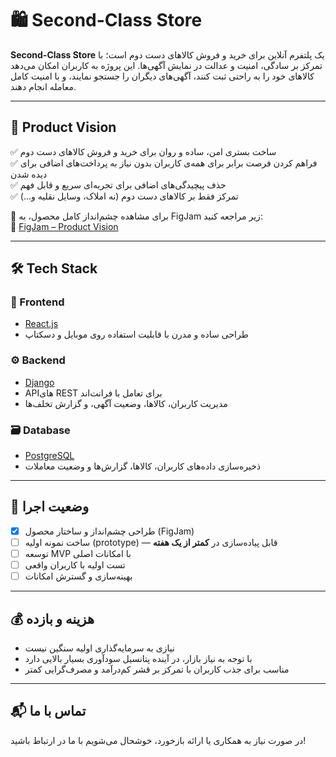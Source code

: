 # 🛍️ Second-Class Store

**Second-Class Store** یک پلتفرم آنلاین برای خرید و فروش کالاهای دست دوم است؛ با تمرکز بر سادگی، امنیت و عدالت در نمایش آگهی‌ها. این پروژه به کاربران امکان می‌دهد کالاهای خود را به راحتی ثبت کنند، آگهی‌های دیگران را جستجو نمایند، و با امنیت کامل معامله انجام دهند.

---

## 🎯 Product Vision

✅ ساخت بستری امن، ساده و روان برای خرید و فروش کالاهای دست دوم  
✅ فراهم کردن فرصت برابر برای همه‌ی کاربران بدون نیاز به پرداخت‌های اضافی برای دیده شدن  
✅ حذف پیچیدگی‌های اضافی برای تجربه‌ای سریع و قابل فهم  
✅ تمرکز فقط بر کالاهای دست دوم (نه املاک، وسایل نقلیه و...)  

📌 برای مشاهده چشم‌انداز کامل محصول، به FigJam زیر مراجعه کنید:  
🔗 [FigJam – Product Vision](https://www.figma.com/board/M3zi0C2B6QvVhTIYHeKlKw/Second-Class-Store?node-id=0-1&t=1h4EYOJ7ytpFKJIZ-1)

---

## 🛠️ Tech Stack

### 🎨 Frontend
- [React.js](https://reactjs.org/)  
- طراحی ساده و مدرن با قابلیت استفاده روی موبایل و دسکتاپ

### ⚙️ Backend
- [Django](https://www.djangoproject.com/)  
- APIهای REST برای تعامل با فرانت‌اند  
- مدیریت کاربران، کالاها، وضعیت آگهی، و گزارش تخلف‌ها

### 🗃️ Database
- [PostgreSQL](https://www.postgresql.org/)  
- ذخیره‌سازی داده‌های کاربران، کالاها، گزارش‌ها و وضعیت معاملات

---

## 🚀 وضعیت اجرا

- [x] طراحی چشم‌انداز و ساختار محصول (FigJam)  
- [ ] ساخت نمونه اولیه (prototype) — قابل پیاده‌سازی در **کمتر از یک هفته**  
- [ ] توسعه MVP با امکانات اصلی  
- [ ] تست اولیه با کاربران واقعی  
- [ ] بهینه‌سازی و گسترش امکانات  

---

## 💰 هزینه و بازده

- نیازی به سرمایه‌گذاری اولیه سنگین نیست  
- با توجه به نیاز بازار، در آینده پتانسیل سودآوری بسیار بالایی دارد  
- مناسب برای جذب کاربران با تمرکز بر قشر کم‌درآمد و مصرف‌گرایی کمتر

---

## 📬 تماس با ما

در صورت نیاز به همکاری یا ارائه بازخورد، خوشحال می‌شویم با ما در ارتباط باشید!

